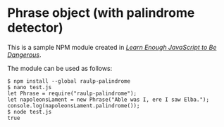 # Phrase object (with palindrome detector)

This is a sample NPM module created in [*Learn Enough JavaScript to Be Dangerous*](https://www.learnenough.com/javascript-tutorial).

The module can be used as follows:

```
$ npm install --global raulp-palindrome
$ nano test.js
let Phrase = require("raulp-palindrome");
let napoleonsLament = new Phrase("Able was I, ere I saw Elba.");
console.log(napoleonsLament.palindrome());
$ node test.js
true
```
